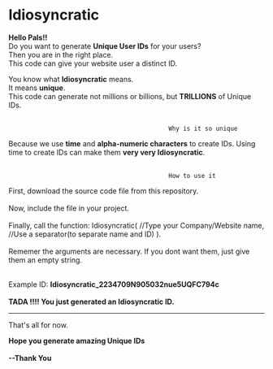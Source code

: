 # Idiosyncratic
**Hello Pals!!** <br>
Do you want to generate **Unique User IDs** for your users? <br>
Then you are in the right place. <br>
This code can give your website user a distinct ID. <br>

You know what **Idiosyncratic** means. <br>
It means **unique**. <br>
This code can generate not millions or billions, but **TRILLIONS** of Unique IDs. <br> <br>

                                                Why is it so unique 
Because we use **time** and **alpha-numeric characters** to create IDs. Using time to create IDs can make them **very very Idiosyncratic**. <br><br>


                                                             
                                                How to use it
First, download the source code file from this repository. <br><br>
Now, include the file in your project. <br><br>
Finally, call the function:
     Idiosyncratic( //Type your Company/Website name, //Use a separator(to separate name and ID) ).  <br> <br>
Rememer the arguments are necessary. If you dont want them, just give them an empty string. <br><br>
                                                 
  Example ID: **Idiosyncratic_2234709N905032nue5UQFC794c** <br><br>
                                                **TADA !!!! You just generated an Idiosyncratic ID.**
________________________________________________________________________________
That's all for now. <br>

**Hope you generate amazing Unique IDs** <br><br>
**--Thank You**
